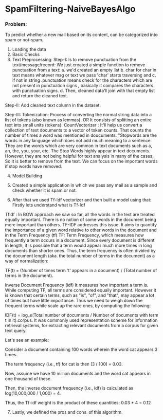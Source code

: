 # SpamFiltering-NaiveBayesAlgo
### Problem:
To predict whether a new mail based on its content, can be categorized into spam or not-spam.

1. Loading the data 
2. Basic Checks
3. Text Preprocessing:
Step-I: 
Is to remove punctuation from the text/message/record:
We just created a simple function to remove punctuation from a text:
a. we'd created an empty list
b. char for char in text means whatever msg or text we pass 'char' starts traversing and 
c. if not in string .punctuation means check for the characters which are not present in punctuation signs , basically it          compares the characters with punctuation signs.
d. Then, cleaned data'll join with that empty list and return the cleaned text.

Step-II:
Add cleaned text column in the dataset.

Step-III:
Tokenization: Process of converting the normal string data into a list of tokens (also known as lemmas). OR
It consists of splitting an entire text into small units (tokens).
CountVectorizer :
It'll help us convert a collection of text documents to a vector of token counts.
That counts the number of times a word was mentioned in doucuments.
"Stopwords are the words in any language which does not add much meaning to a sentence. They are the words which are very common in text documents such as a, an, the, 
you, your, etc. The Stop Words highly appear in text documents. However, they are not being helpful for text analysis in many of the cases, So it is better to remove 
from the text. We can focus on the important words if stop words have removed.

4. Model Building
5. Created a simple application in which we pass any mail as a sample and check whether it is spam or not.

6. After that we used Tf-Idf vectorizer and then built a model using that:
Firstly lets understand what is Tf-Idf

Tfidf :
In BOW approach we saw so far, all the words in the text are treated equally important. There is no notion of some words in the document being more important 
than others. 
TF-IDF addresses this issue. It aims to quantify the importance of a given word relative to other words in the document and in the
Term Frequency (tf) TF: Term Frequency, which measures how frequently a term occurs in a document. Since every document is different in length,
it is possible that a term would appear much more times in long documents than shorter ones. Thus, the term frequency is often divided by the document length 
(aka. the total number of terms in the document) as a way of normalization:

TF(t) = (Number of times term 't' appears in a document) / (Total number of terms in the document).

Inverse Document Frequency (idf) It measures how important a term is. While computing TF, all terms are considered equally important.
However it is known that certain terms, such as "is", "of", and "that", may appear a lot of times but have little importance. 
Thus we need to weigh down the frequent terms while scale up the rare ones, by computing the following:

IDF(t) = log_e(Total number of documents / Number of documents with term t in it).corpus. It was commonly used representation scheme for information retrieval systems, 
for extracting relevant documents from a corpus for given text query.

Let's see an example:

Consider a document containing 100 words wherein the word cat appears 3 times.

The term frequency (i.e., tf) for cat is then (3 / 100) = 0.03.

Now, assume we have 10 million documents and the word cat appears in one thousand of these.

Then, the inverse document frequency (i.e., idf) is calculated as log(10,000,000 / 1,000) = 4.

Thus, the Tf-idf weight is the product of these quantities: 0.03 * 4 = 0.12

7. Lastly, we defined the pros and cons. of this algorithm.

